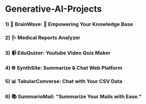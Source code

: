# Generative-AI-Projects

### 1) 🧠 BrainWave: 🤖 Empowering Your Knowledge Base
### 2) 🩺 Medical Reports Analyzer
### 3) 📹 EduQuizer: Youtube Video Quiz Maker
### 4) 🌐 SynthSite: Summarize & Chat Web Platform
### 5) 📊 TabularConverse: Chat with Your CSV Data
### 6) 📚 SummarioMail: "Summarize Your Mails with Ease."
